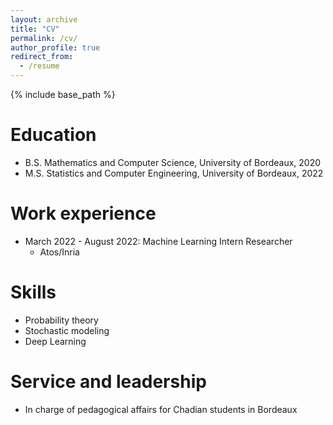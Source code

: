 ```yaml
---
layout: archive
title: "CV"
permalink: /cv/
author_profile: true
redirect_from:
  - /resume
---
```


{% include base_path %}

Education
======
* B.S. Mathematics and Computer Science, University of Bordeaux, 2020
* M.S. Statistics and Computer Engineering, University of Bordeaux, 2022

Work experience
======
* March 2022 - August 2022: Machine Learning Intern Researcher 
  * Atos/Inria
 

  
Skills
======
* Probability theory
* Stochastic modeling
* Deep Learning


  
Service and leadership
======
* In charge of pedagogical affairs for Chadian students in Bordeaux
